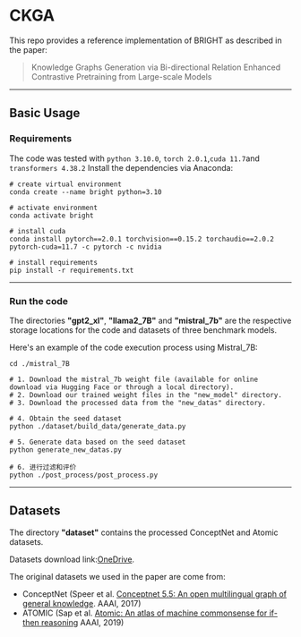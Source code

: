 # CKGA
This repo provides a reference implementation of BRIGHT as described in the paper:
> Knowledge Graphs Generation via Bi-directional Relation Enhanced Contrastive Pretraining from Large-scale Models

---
## Basic Usage
### Requirements
The code was tested with `python 3.10.0`, `torch 2.0.1`,`cuda 11.7`and `transformers 4.38.2` Install the dependencies via Anaconda:
```shell
# create virtual environment
conda create --name bright python=3.10

# activate environment
conda activate bright

# install cuda
conda install pytorch==2.0.1 torchvision==0.15.2 torchaudio==2.0.2 pytorch-cuda=11.7 -c pytorch -c nvidia

# install requirements
pip install -r requirements.txt
```
---
### Run the code
The directories **"gpt2_xl"**, **"llama2_7B"** and **"mistral_7b"** are the respective storage locations for the code and datasets of three benchmark models.

Here's an example of the code execution process using Mistral_7B:
```shell
cd ./mistral_7B

# 1. Download the mistral_7b weight file (available for online download via Hugging Face or through a local directory).
# 2. Download our trained weight files in the "new_model" directory.
# 3. Download the processed data from the "new_datas" directory.

# 4. Obtain the seed dataset
python ./dataset/build_data/generate_data.py

# 5. Generate data based on the seed dataset
python generate_new_datas.py

# 6. 进行过滤和评价
python ./post_process/post_process.py
```
---
## Datasets
The directory **"dataset"** contains the processed ConceptNet and Atomic datasets.

Datasets download link:[OneDrive](https://microsoftcrop-my.sharepoint.com/:f:/g/personal/greyhuhu_stu_my365_fit/EiWrgbkihopBtcvWtpl684kBTwhtumZImFo2ACswiVfy3g?e=6bTJsU).


The original datasets we used in the paper are come from:
- ConceptNet (Speer et al. [Conceptnet 5.5: An open multilingual graph of general knowledge](https://ojs.aaai.org/index.php/AAAI/article/view/11164). AAAI, 2017)
- ATOMIC (Sap et al. [Atomic: An atlas of machine commonsense for if-then reasoning](https://ojs.aaai.org/index.php/AAAI/article/view/4160) AAAI, 2019)


